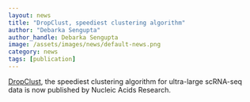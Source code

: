 ```yaml
---
layout: news
title: "DropClust, speediest clustering algorithm"
author: "Debarka Sengupta"
author_handle: Debarka Sengupta
image: /assets/images/news/default-news.png
category: news
tags: [publication]
---
```


[DropClust], the speediest clustering algorithm for ultra-large scRNA-seq data is now published by Nucleic Acids Research.

[DropClust]: https://academic.oup.com/nar/article/46/6/e36/4816215
